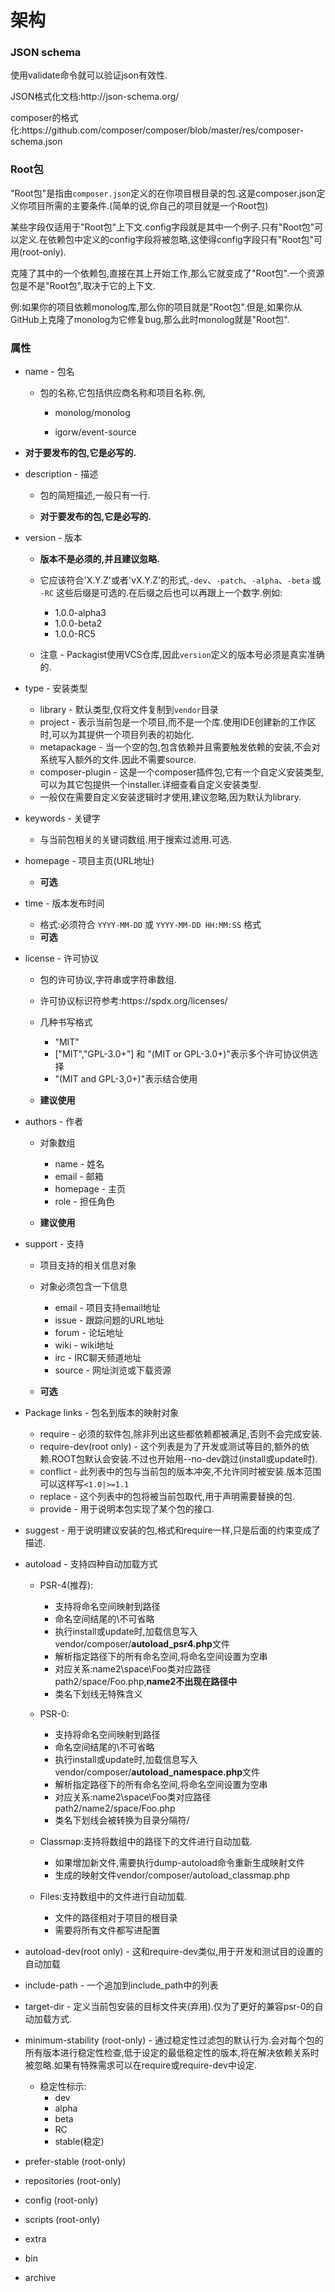 # 架构

### JSON schema

使用validate命令就可以验证json有效性.

JSON格式化文档:http:\/\/json-schema.org\/

composer的格式化:https:\/\/github.com\/composer\/composer\/blob\/master\/res\/composer-schema.json

### Root包

"Root包"是指由`composer.json`定义的在你项目根目录的包.这是composer.json定义你项目所需的主要条件.\(简单的说,你自己的项目就是一个Root包\)

某些字段仅适用于"Root包"上下文.config字段就是其中一个例子.只有"Root包"可以定义.在依赖包中定义的config字段将被忽略,这使得config字段只有"Root包"可用\(root-only\).

克隆了其中的一个依赖包,直接在其上开始工作,那么它就变成了"Root包".一个资源包是不是"Root包",取决于它的上下文.

例:如果你的项目依赖monolog库,那么你的项目就是"Root包".但是,如果你从GitHub上克隆了monolog为它修复bug,那么此时monolog就是"Root包".

### 属性

* name - 包名

  * 包的名称,它包括供应商名称和项目名称.例,

    * monolog\/monolog

    * igorw\/event-source




* **对于要发布的包,它是必写的.**

* description - 描述

  * 包的简短描述,一般只有一行.

  * **对于要发布的包,它是必写的.**



* version - 版本

  * **版本不是必须的,并且建议忽略.**

  * 它应该符合'X.Y.Z'或者'vX.Y.Z'的形式,`-dev`、`-patch`、`-alpha`、`-beta` 或 `-RC` 这些后缀是可选的.在后缀之后也可以再跟上一个数字.例如:

    * 1.0.0-alpha3
    * 1.0.0-beta2
    * 1.0.0-RC5

  * 注意 - Packagist使用VCS仓库,因此`version`定义的版本号必须是真实准确的.



* type - 安装类型

  * library - 默认类型,仅将文件复制到`vendor`目录
  * project - 表示当前包是一个项目,而不是一个库.使用IDE创建新的工作区时,可以为其提供一个项目列表的初始化.
  * metapackage - 当一个空的包,包含依赖并且需要触发依赖的安装,不会对系统写入额外的文件.因此不需要source.
  * composer-plugin - 这是一个composer插件包,它有一个自定义安装类型,可以为其它包提供一个installer.详细查看自定义安装类型.
  * 一般仅在需要自定义安装逻辑时才使用,建议忽略,因为默认为library.

* keywords - 关键字

  * 与当前包相关的关键词数组.用于搜索过滤用.可选.

* homepage - 项目主页\(URL地址\)

  * **可选**

* time - 版本发布时间

  * 格式:必须符合 `YYYY-MM-DD` 或 `YYYY-MM-DD HH:MM:SS` 格式
  * **可选**

* license - 许可协议

  * 包的许可协议,字符串或字符串数组.
  * 许可协议标识符参考:https:\/\/spdx.org\/licenses\/
  * 几种书写格式

    * "MIT"
    * \["MIT","GPL-3.0+"\] 和 "\(MIT or GPL-3.0+\)"表示多个许可协议供选择
    * "\(MIT and GPL-3,0+\)"表示结合使用

  * **建议使用**



* authors - 作者

  * 对象数组

    * name - 姓名
    * email - 邮箱
    * homepage - 主页
    * role - 担任角色

  * **建议使用**



* support - 支持

  * 项目支持的相关信息对象
  * 对象必须包含一下信息

    * email - 项目支持email地址
    * issue - 跟踪问题的URL地址
    * forum - 论坛地址
    * wiki - wiki地址
    * irc - IRC聊天频道地址
    * source - 网址浏览或下载资源

  * **可选**



* Package links - 包名到版本的映射对象

  * require - 必须的软件包,除非列出这些都依赖都被满足,否则不会完成安装.
  * require-dev\(root only\) - 这个列表是为了开发或测试等目的,额外的依赖.ROOT包默认会安装.不过也开始用--no-dev跳过\(install或update时\).
  * conflict - 此列表中的包与当前包的版本冲突,不允许同时被安装.版本范围可以这样写`<1.0|>=1.1`
  * replace - 这个列表中的包将被当前包取代,用于声明需要替换的包.
  * provide - 用于说明本包实现了某个包的接口.

* suggest - 用于说明建议安装的包,格式和require一样,只是后面的约束变成了描述.

* autoload - 支持四种自动加载方式

  * PSR-4\(推荐\):

    * 支持将命名空间映射到路径
    * 命名空间结尾的\不可省略
    * 执行install或update时,加载信息写入vendor\/composer\/**autoload\_psr4.php**文件
    * 解析指定路径下的所有命名空间,将命名空间设置为空串
    * 对应关系:name2\space\Foo类对应路径path2\/space\/Foo.php,**name2不出现在路径中**
    * 类名下划线无特殊含义

  * PSR-0:

    * 支持将命名空间映射到路径
    * 命名空间结尾的\不可省略
    * 执行install或update时,加载信息写入vendor\/composer\/**autoload\_namespace.php**文件
    * 解析指定路径下的所有命名空间,将命名空间设置为空串
    * 对应关系:name2\space\Foo类对应路径path2\/name2\/space\/Foo.php
    * 类名下划线会被转换为目录分隔符\/

  * Classmap:支持将数组中的路径下的文件进行自动加载.

    * 如果增加新文件,需要执行dump-autoload命令重新生成映射文件
    * 生成的映射文件vendor\/composer\/autoload\_classmap.php

  * Files:支持数组中的文件进行自动加载.

    * 文件的路径相对于项目的根目录
    * 需要将所有文件都写进配置



* autoload-dev\(root only\) - 这和require-dev类似,用于开发和测试目的设置的自动加载

* include-path - 一个追加到include\_path中的列表

* target-dir - 定义当前包安装的目标文件夹\(弃用\).仅为了更好的兼容psr-0的自动加载方式.

* minimum-stability \(root-only\) - 通过稳定性过滤包的默认行为.会对每个包的所有版本进行稳定性检查,低于设定的最低稳定性的版本,将在解决依赖关系时被忽略.如果有特殊需求可以在require或require-dev中设定.

  * 稳定性标示:
    * dev
    * alpha
    * beta
    * RC
    * stable\(稳定\)


* prefer-stable \(root-only\)

* repositories \(root-only\)

* config \(root-only\)

* scripts \(root-only\)

* extra

* bin

* archive


